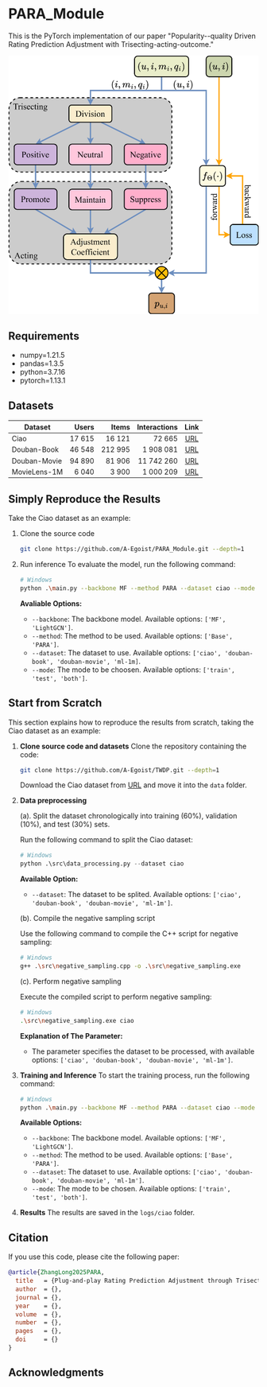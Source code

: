 # PARA_Module
This is the PyTorch implementation of our paper "Popularity--quality Driven Rating Prediction Adjustment with Trisecting-acting-outcome."

![The Workflow of PARA](img\PARA-workflow.svg)

## Requirements

*   numpy=1.21.5
*   pandas=1.3.5
*   python=3.7.16
*   pytorch=1.13.1

## Datasets

| Dataset      |  Users |   Items | Interactions |                             Link                             |
| ------------ | -----: | ------: | -----------: | :----------------------------------------------------------: |
| Ciao         | 17 615 |  16 121 |       72 665 |   [URL](https://guoguibing.github.io/librec/datasets.html)   |
| Douban-Book  | 46 548 | 212 995 |    1 908 081 | [URL](https://github.com/DeepGraphLearning/RecommenderSystems/blob/master/socialRec/README.md#douban-data) |
| Douban-Movie | 94 890 |  81 906 |   11 742 260 | [URL](https://github.com/DeepGraphLearning/RecommenderSystems/blob/master/socialRec/README.md#douban-data) |
| MovieLens-1M |  6 040 |   3 900 |    1 000 209 |     [URL](https://grouplens.org/datasets/movielens/1m/)      |

## Simply Reproduce the Results

Take the Ciao dataset as an example:

1.   Clone the source code

     ```bash
     git clone https://github.com/A-Egoist/PARA_Module.git --depth=1
     ```

4.   Run inference
     To evaluate the model, run the following command:

     ```bash
     # Windows
     python .\main.py --backbone MF --method PARA --dataset ciao --mode test
     ```

     **Avaliable Options:**

     *   `--backbone`: The backbone model. Available options: `['MF', 'LightGCN']`.
     *   `--method`: The method to be used. Available options: `['Base', 'PARA']`.
     *   `--dataset`: The dataset to use. Available options: `['ciao', 'douban-book', 'douban-movie', 'ml-1m]`.
     *   `--mode`: The mode to be choosen. Available options: `['train', 'test', 'both']`.

## Start from Scratch

This section explains how to reproduce the results from scratch, taking the Ciao dataset as an example:

1.   **Clone source code and datasets**
     Clone the repository containing the code:

     ```bash
     git clone https://github.com/A-Egoist/TWDP.git --depth=1
     ```

     Download the Ciao dataset from [URL](https://guoguibing.github.io/librec/datasets.html) and move it into the `data` folder.

2.   **Data preprocessing**

     (a). Split the dataset chronologically into training (60%), validation (10%), and test (30%) sets.

     Run the following command to split the Ciao dataset:

     ```python
     # Windows
     python .\src\data_processing.py --dataset ciao
     ```

     **Available Option:**

     *   `--dataset`: The dataset to be splited. Available options: `['ciao', 'douban-book', 'douban-movie', 'ml-1m']`.

     (b). Compile the negative sampling script

     Use the following command to compile the C++ script for negative sampling:

     ```bash
     # Windows
     g++ .\src\negative_sampling.cpp -o .\src\negative_sampling.exe
     ```

     (c). Perform negative sampling

     Execute the compiled script to perform negative sampling:

     ```bash
     # Windows
     .\src\negative_sampling.exe ciao
     ```

     **Explanation of The Parameter:**

     *   The parameter specifies the dataset to be processed, with available options: `['ciao', 'douban-book', 'douban-movie', 'ml-1m']`.

3.   **Training and Inference**
     To start the training process, run the following command:

     ```bash
     # Windows
     python .\main.py --backbone MF --method PARA --dataset ciao --mode both
     ```

     **Available Options:**

     *   `--backbone`: The backbone model. Available options: `['MF', 'LightGCN']`.
     *   `--method`: The method to be used. Available options: `['Base', 'PARA']`.
     *   `--dataset`: The dataset to use. Available options: `['ciao', 'douban-book', 'douban-movie', 'ml-1m']`.
     *   `--mode`: The mode to be chosen. Available options: `['train', 'test', 'both']`.

4.   **Results**
     The results are saved in the `logs/ciao` folder.

## Citation

If you use this code, please cite the following paper:

```bibtex
@article{ZhangLong2025PARA,
  title   = {Plug-and-play Rating Prediction Adjustment through Trisecting-acting-outcome},
  author  = {},
  journal = {},
  year    = {},
  volume  = {},
  number  = {},
  pages   = {},
  doi     = {}
}
```

## Acknowledgments
